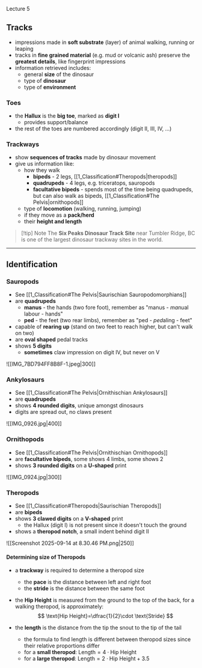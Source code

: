 Lecture 5


## Tracks 
- impressions made in **soft substrate** (layer) of animal walking, running or leaping
- tracks in **fine grained material** (e.g. mud or volcanic ash) preserve the **greatest details**, like fingerprint impressions
- information retrieved includes:
	- general **size** of the dinosaur
	- type of **dinosaur**
	- type of **environment**

### Toes
- the **Hallux** is the **big toe**, marked as **digit I**
	- provides support/balance
- the rest of the toes are numbered accordingly (digit II, III, IV, ...)

### Trackways
- show **sequences of tracks** made by dinosaur movement
- give us information like:
	- how they walk
		- **bipeds** - 2 legs, [[1_Classification#Theropods|theropods]]
		- **quadrupeds** - 4 legs, e.g. triceratops, sauropods
		- **facultative bipeds** - spends most of the time being quadrupeds, but can also walk as bipeds, [[1_Classification#The Pelvis|ornithopods]]
	- type of **locomotion** (walking, running, jumping)
	- if they move as a **pack/herd**
	- their **height and length**

> [!tip] Note
> The **Six Peaks Dinosaur Track Site** near Tumbler Ridge, BC is one of the largest dinosaur trackway sites in the world.

---

## Identification

### Sauropods 
- See [[1_Classification#The Pelvis|Saurischian Sauropodomorphians]]
- are **quadrupeds**
	- **manus** - the hands (two fore foot), remember as "manus - *manu*al labour - hands"
	- **ped** - the feet (two rear limbs), remember as "ped - *ped*aling - feet"
- capable of **rearing up** (stand on two feet to reach higher, but can't walk on two)
- are **oval shaped** pedal tracks
- shows **5 digits**
	- **sometimes** claw impression on digit IV, but never on V

![[IMG_7BD794FF8B8F-1.jpeg|300]]

### Ankylosaurs 
- See [[1_Classification#The Pelvis|Ornithischian Ankylosaurs]]
- are **quadrupeds**
- shows **4 rounded digits**, unique amongst dinosaurs
- digits are spread out, no claws present

![[IMG_0926.jpg|400]]

### Ornithopods
- See [[1_Classification#The Pelvis|Ornithischian Ornithopods]]
- are **facultative bipeds**, some shows 4 limbs, some shows 2
- shows **3 rounded digits** on a **U-shaped** print

![[IMG_0924.jpg|300]]

### Theropods 
- See [[1_Classification#Theropods|Saurischian Theropods]]
- are **bipeds**
- shows **3 clawed digits** on a **V-shaped** print
	- the Hallux (digit I) is not present since it doesn't touch the ground
- shows a **theropod notch**, a small indent behind digit II

![[Screenshot 2025-09-14 at 8.30.46 PM.png|250]]

#### Determining size of Theropods
- a **trackway** is required to determine a theropod size
	- the **pace** is the distance between left and right foot
	- the **stride** is the distance between the same foot
- the **Hip Height** is measured from the ground to the top of the back, for a walking theropod, is approximately:
$$
\text{Hip Height}=\dfrac{1}{2}\cdot \text{Stride}
$$

- the **length** is the distance from the tip the snout to the tip of the tail
	- the formula to find length is different between theropod sizes since their relative proportions differ
	- for a **small theropod**: $\text{Length}=4\cdot \text{Hip Height}$
	- for a **large theropod**: $\text{Length}=2\cdot \text{Hip Height}+3.5$

